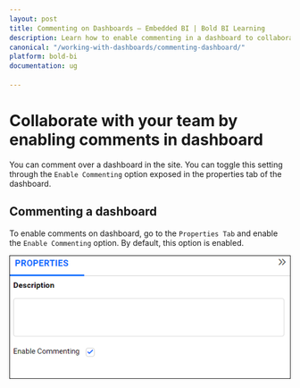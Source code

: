 ```yaml
---
layout: post
title: Commenting on Dashboards – Embedded BI | Bold BI Learning
description: Learn how to enable commenting in a dashboard to collaborate with your team through user mentions in Bold BI Embedded.
canonical: "/working-with-dashboards/commenting-dashboard/"
platform: bold-bi
documentation: ug

---
```


# Collaborate with your team by enabling comments in dashboard

You can comment over a dashboard in the site. You can toggle this setting through the `Enable Commenting` option exposed in the properties tab of the dashboard.

## Commenting a dashboard

To enable comments on dashboard, go to the `Properties Tab` and enable the `Enable Commenting` option. By default, this option is enabled.

![Enable Comments for Dashboard](/static/assets/working-with-dashboards/images/commenttinganddashboardwidget_dashboardmenu.PNG)
